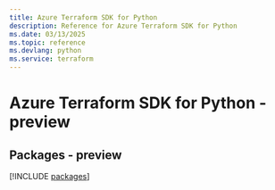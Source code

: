 ```yaml
---
title: Azure Terraform SDK for Python
description: Reference for Azure Terraform SDK for Python
ms.date: 03/13/2025
ms.topic: reference
ms.devlang: python
ms.service: terraform
---
```

# Azure Terraform SDK for Python - preview
## Packages - preview
[!INCLUDE [packages](terraform-index.md)]